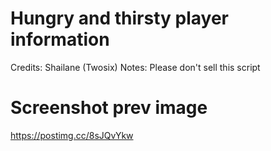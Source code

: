 # Hungry and thirsty player information

Credits: Shailane (Twosix)
Notes: Please don't sell this script

# Screenshot prev image
https://postimg.cc/8sJQvYkw
